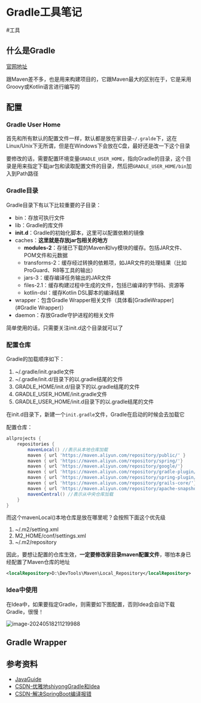 # Gradle工具笔记

#工具 

## 什么是Gradle

[官网地址](https://gradle.org/)

跟Maven差不多，也是用来构建项目的，它跟Maven最大的区别在于，它是采用Groovy或Kotlin语言进行编写的



## 配置

### Gradle User Home

首先和所有默认的配置文件一样，默认都是放在家目录`~/.gralde`下，这在Linux/Unix下无所谓，但是在Windows下会放在C盘，最好还是改一下这个目录

要修改的话，需要配置环境变量`GRADLE_USER_HOME`，指向Gradle的目录，这个目录是用来指定下载jar包和读取配置文件的目录，然后把`GRADLE_USER_HOME/bin`加入到Path路径

### Gradle目录

Gradle目录下有以下比较重要的子目录：

- bin：存放可执行文件
- lib：Gradle的库文件
- **init.d**：Gradle的初始化脚本，这里可以配置依赖的镜像
- caches：**这里就是存放jar包相关的地方**
  - **modules-2**：存储已下载的Maven和Ivy模块的缓存。包括JAR文件、POM文件和元数据
  - transforms-2：缓存经过转换的依赖项，如JAR文件的处理结果（比如ProGuard、R8等工具的输出）
  - jars-3：缓存编译任务输出的JAR文件
  - files-2.1：缓存构建过程中生成的文件，包括已编译的字节码、资源等
  - kotlin-dsl：缓存Kotlin DSL脚本的编译结果
- wrapper：包含Gradle Wrapper相关文件（具体看[GradleWrapper](#Gradle Wrapper)）
- daemon：存放Gradle守护进程的相关文件

简单使用的话，只需要关注init.d这个目录就可以了

### 配置仓库

Gradle的加载顺序如下：

1. ~/.gradle/init.gradle文件
2. ~/.gradle/init.d/目录下的以.gradle结尾的文件
3. GRADLE_HOME/init.d/目录下的以.gradle结尾的文件
4. GRADLE_USER_HOME/init.gradle文件
5. GRADLE_USER_HOME/init.d目录下的以.gradle结尾的文件

在init.d目录下，新建一个`init.gradle`文件，Gradle在启动的时候会去加载它

配置仓库：

```Groovy
allprojects {
    repositories {
        mavenLocal() //表示从本地仓库加载
        maven { url 'https://maven.aliyun.com/repository/public/' }
        maven { url 'https://maven.aliyun.com/repository/spring/'}
        maven { url 'https://maven.aliyun.com/repository/google/'}
        maven { url 'https://maven.aliyun.com/repository/gradle-plugin/'}
        maven { url 'https://maven.aliyun.com/repository/spring-plugin/'}
        maven { url 'https://maven.aliyun.com/repository/grails-core/'}
        maven { url 'https://maven.aliyun.com/repository/apache-snapshots/'}
        mavenCentral() //表示从中央仓库加载
    }
}
```

而这个mavenLocal()本地仓库是放在哪里呢？会按照下面这个优先级

1. ~/.m2/setting.xml
2. M2_HOME/conf/settings.xml
3. ~/.m2/repository

因此，要想让配置的仓库生效，**一定要修改家目录maven配置文件**，哪怕本身已经配置了Maven仓库的地址

```xml
<localRepository>D:\DevTools\Maven\Local_Repository</localRepository>
```

### Idea中使用

在Idea中，如果要指定Gradle，则需要如下图配置，否则Idea会自动下载Gradle，很慢！

![image-20240518211219988](https://cdn.jsdelivr.net/gh/HoShum/PictureRepo/imgs/202405182112106.png)





## Gradle Wrapper





















## 参考资料

- [JavaGuide](https://javaguide.cn/tools/gradle/gradle-core-concepts.html#gradle-%E4%BB%8B%E7%BB%8D)
- [CSDN-优雅地shiyongGradle和Idea](https://blog.csdn.net/Holmes_shuai/article/details/119665758)
- [CSDN-解决SpringBoot编译报错](https://blog.csdn.net/weixin_43933728/article/details/125561921)

